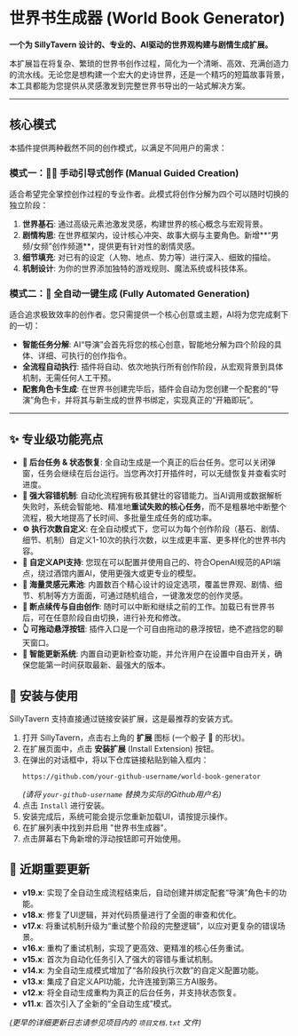 # 世界书生成器 (World Book Generator)

**一个为 SillyTavern 设计的、专业的、AI驱动的世界观构建与剧情生成扩展。**

本扩展旨在将复杂、繁琐的世界书创作过程，简化为一个清晰、高效、充满创造力的流水线。无论您是想构建一个宏大的史诗世界，还是一个精巧的短篇故事背景，本工具都能为您提供从灵感激发到完整世界书导出的一站式解决方案。

---

## 核心模式

本插件提供两种截然不同的创作模式，以满足不同用户的需求：

### 模式一：👨‍🎨 手动引导式创作 (Manual Guided Creation)

适合希望完全掌控创作过程的专业作者。此模式将创作分解为四个可以随时切换的独立阶段：

1.  **世界基石**: 通过高级元素池激发灵感，构建世界的核心概念与宏观背景。
2.  **剧情构思**: 在世界框架内，设计核心冲突、故事大纲与主要角色。新增**“男频/女频”创作频道**，提供更有针对性的剧情灵感。
3.  **细节填充**: 对已有的设定（人物、地点、势力等）进行深入、细致的描绘。
4.  **机制设计**: 为你的世界添加独特的游戏规则、魔法系统或科技体系。

### 模式二：🚀 全自动一键生成 (Fully Automated Generation)

适合追求极致效率的创作者。您只需提供一个核心创意或主题，AI将为您完成剩下的一切：

-   **智能任务分解**: AI“导演”会首先将您的核心创意，智能地分解为四个阶段的具体、详细、可执行的创作指令。
-   **全流程自动执行**: 插件将自动、依次地执行所有创作阶段，从宏观背景到具体机制，无需任何人工干预。
-   **配套角色卡生成**: 在世界书创建完毕后，插件会自动为您创建一个配套的“导演”角色卡，并将其与新生成的世界书绑定，实现真正的“开箱即玩”。

---

## ✨ 专业级功能亮点

-   **🤖 后台任务 & 状态恢复**: 全自动生成是一个真正的后台任务。您可以关闭弹窗，任务会继续在后台运行。当您再次打开插件时，可以无缝恢复并查看实时进度。
-   **🔧 强大容错机制**: 自动化流程拥有极其健壮的容错能力。当AI调用或数据解析失败时，系统会智能地、精准地**重试失败的核心任务**，而不是粗暴地中断整个流程，极大地提高了长时间、多批量生成任务的成功率。
-   **⚙️ 执行次数自定义**: 在全自动模式下，您可以为每个创作阶段（基石、剧情、细节、机制）自定义1-10次的执行次数，以生成更丰富、更多样化的世界书内容。
-   **🔌 自定义API支持**: 您现在可以配置并使用自己的、符合OpenAI规范的API端点，绕过酒馆内置AI，使用更强大或更专业的模型。
-   **🎲 海量灵感元素池**: 内置数百个精心设计的设定选项，覆盖世界观、剧情、细节、机制等方方面面，可通过随机组合，一键激发您的创作灵感。
-   **💾 断点续传与自由创作**: 随时可以中断和继续之前的工作。加载已有世界书后，可在任意阶段自由切换，进行补充和修改。
-   **👆 可拖动悬浮按钮**: 插件入口是一个可自由拖动的悬浮按钮，绝不遮挡您的聊天窗口。
-   **🔄 智能更新系统**: 内置自动更新检查功能，并允许用户在设置中自由开关，确保您能第一时间获取最新、最强大的版本。

## 🚀 安装与使用

SillyTavern 支持直接通过链接安装扩展，这是最推荐的安装方式。

1.  打开 SillyTavern，点击右上角的 **扩展** 图标 (一个骰子 🎲 的形状)。
2.  在扩展页面中，点击 **安装扩展** (Install Extension) 按钮。
3.  在弹出的对话框中，将以下仓库链接粘贴到输入框内：
    ```
    https://github.com/your-github-username/world-book-generator
    ```
    *(请将 `your-github-username` 替换为实际的Github用户名)*
4.  点击 `Install` 进行安装。
5.  安装完成后，系统可能会提示您重新加载UI，请按提示操作。
6.  在扩展列表中找到并启用 "世界书生成器"。
7.  点击屏幕右下角新增的浮动按钮即可开始使用。

## 📜 近期重要更新

-   **v19.x**: 实现了全自动生成流程结束后，自动创建并绑定配套“导演”角色卡的功能。
-   **v18.x**: 修复了UI逻辑，并对代码质量进行了全面的审查和优化。
-   **v17.x**: 将重试机制升级为“重试整个阶段的完整逻辑”，以应对更复杂的错误场景。
-   **v16.x**: 重构了重试机制，实现了更高效、更精准的核心任务重试。
-   **v15.x**: 首次为自动化任务引入了强大的容错与重试机制。
-   **v14.x**: 为全自动生成模式增加了“各阶段执行次数”的自定义配置功能。
-   **v13.x**: 集成了自定义API功能，允许连接到第三方AI服务。
-   **v12.x**: 将全自动生成重构为真正的后台任务，并支持状态恢复。
-   **v11.x**: 首次引入了全新的“全自动生成”模式。

*(更早的详细更新日志请参见项目内的 `项目文档.txt` 文件)*
